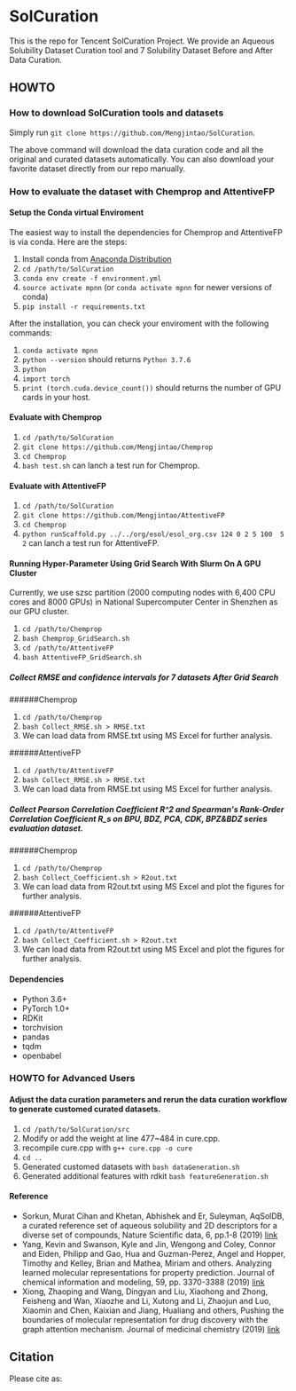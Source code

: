 # SolCuration

This is the repo for Tencent SolCuration Project. We provide an Aqueous Solubility Dataset Curation tool and 7 Solubility Dataset Before and After Data Curation.


## HOWTO

### How to download SolCuration tools and datasets  

Simply run `git clone https://github.com/Mengjintao/SolCuration`.

The above command will download the data curation code and all the original and curated datasets automatically.  You can also download your favorite dataset directly from our repo manually.  

### How to evaluate the dataset with Chemprop and AttentiveFP

#### Setup the Conda virtual Enviroment

The easiest way to install the dependencies for Chemprop and AttentiveFP is via conda. Here are the steps:

1. Install conda from [Anaconda Distribution](https://docs.anaconda.com/anaconda/install/)
2. `cd /path/to/SolCuration`
3. `conda env create -f environment.yml`
4. `source activate mpnn` (or `conda activate mpnn` for newer versions of conda)
5. `pip install -r requirements.txt`

After the installation, you can check your enviroment with the following commands:

1. `conda activate mpnn`
2. `python --version`  should returns `Python 3.7.6`
3. `python` 
4. `import torch`
5. `print (torch.cuda.device_count())`  should returns the number of GPU cards in your host. 

#### Evaluate with Chemprop

1. `cd /path/to/SolCuration`
2. `git clone https://github.com/Mengjintao/Chemprop`
3. `cd Chemprop`
4. `bash test.sh` can lanch a test run for Chemprop.

#### Evaluate with AttentiveFP

1. `cd /path/to/SolCuration`
2. `git clone https://github.com/Mengjintao/AttentiveFP`
3. `cd Chemprop`
4. `python runScaffold.py ../../org/esol/esol_org.csv 124 0 2 5 100  5 2` can lanch a test run for AttentiveFP.

#### Running Hyper-Parameter Using Grid Search With Slurm On A GPU Cluster
Currently, we use szsc partition (2000 computing nodes with 6,400 CPU cores and 8000 GPUs) in National Supercomputer Center in Shenzhen as our GPU cluster. 

1. `cd /path/to/Chemprop`
2. `bash Chemprop_GridSearch.sh` 
3. `cd /path/to/AttentiveFP`
4. `bash AttentiveFP_GridSearch.sh` 

##### Collect RMSE and confidence intervals for 7 datasets After Grid Search
######Chemprop
1. `cd /path/to/Chemprop`
2. `bash Collect_RMSE.sh > RMSE.txt`
3.  We can load data from RMSE.txt using MS Excel for further analysis.  

######AttentiveFP
1. `cd /path/to/AttentiveFP`
2. `bash Collect_RMSE.sh > RMSE.txt`
3.  We can load data from RMSE.txt using MS Excel for further analysis. 

##### Collect Pearson Correlation Coefficient R^2 and Spearman's Rank-Order Correlation Coefficient R_s on BPU, BDZ, PCA, CDK, BPZ&BDZ series evaluation dataset.  
######Chemprop
1. `cd /path/to/Chemprop`
2. `bash Collect_Coefficient.sh > R2out.txt`
3.  We can load data from R2out.txt using MS Excel and plot the figures for further analysis. 

######AttentiveFP
1. `cd /path/to/AttentiveFP`
2. `bash Collect_Coefficient.sh > R2out.txt`
3.  We can load data from R2out.txt using MS Excel and plot the figures for further analysis. 

#### Dependencies  

+ Python 3.6+
+ PyTorch 1.0+
+ RDKit
+ torchvision
+ pandas
+ tqdm
+ openbabel

### HOWTO for Advanced Users

#### Adjust the data curation parameters and rerun the data curation workflow to generate customed curated datasets.

1. `cd /path/to/SolCuration/src`
2. Modify or add the weight at line 477~484 in cure.cpp.
3. recompile cure.cpp with `g++ cure.cpp -o cure`
4. `cd ..`
5. Generated customed datasets with `bash dataGeneration.sh`
6. Generated additional features with rdkit `bash featureGeneration.sh`

#### Reference  

- Sorkun, Murat Cihan and Khetan, Abhishek and Er, Suleyman, AqSolDB, a curated reference set of aqueous solubility and 2D descriptors for a diverse set of compounds, Nature Scientific data, 6, pp.1-8 (2019) [link](https://www.nature.com/articles/s41597-019-0151-1)
- Yang, Kevin and Swanson, Kyle and Jin, Wengong and Coley, Connor and Eiden, Philipp and Gao, Hua and Guzman-Perez, Angel and Hopper, Timothy and Kelley, Brian and Mathea, Miriam and others.
Analyzing learned molecular representations for property prediction. Journal of chemical information and modeling, 59, pp. 3370-3388 (2019) [link](https://pubs.acs.org/doi/pdf/10.1021/acs.jcim.9b00237)  
- Xiong, Zhaoping and Wang, Dingyan and Liu, Xiaohong and Zhong, Feisheng and Wan, Xiaozhe and Li, Xutong and Li, Zhaojun and Luo, Xiaomin and Chen, Kaixian and Jiang, Hualiang and others, Pushing the boundaries of molecular representation for drug discovery with the graph attention mechanism. Journal of medicinal chemistry (2019) [link](https://pubs.acs.org/doi/10.1021/acs.jmedchem.9b00959) 
 

## Citation

Please cite as:
```
```
